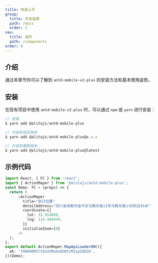 ```yaml
---
title: 快速上手
group: 
  title: 开发指南
  path: /docs
  order: 1
nav:
  title: 组件
  path: /components
order: 0
---
```


## 介绍
通过本章节你可以了解到 `antd-mobile-v2-plus` 的安装方法和基本使用姿势。

## 安装
在现有项目中使用 `antd-mobile-v2-plus` 时，可以通过 `npm` 或 `yarn` 进行安装：

```javascript
// 安装
$ yarn add @alitajs/antd-mobile-plus

// 升级到指定版本
$ yarn add @alitajs/antd-mobile-plus@x.x.x

// 升级到最新版本
$ yarn add @alitajs/antd-mobile-plus@latest

```

## 示例代码

```typescript
import React, { FC } from 'react';
import { ActionMaper } from '@alitajs/antd-mobile-plus';
const Demo: FC = (props) => {
  return (
      <ActionMaper
        title="执行位置"
        detailAddress="四川省成都市金牛区马鞍东路11号马鞍东路小区附近45米"
        coordinate={{
          lat: 33.914889,
          lng: 114.404449,
        }}
        initialzeZoom={8}
      />
  );
};
export default ActionMaper.MapApiLoaderHOC({
  ak: 't9A84QM5lt6a3SMumuQOQtvM2spIQQ2A',
})(Demo);

```
